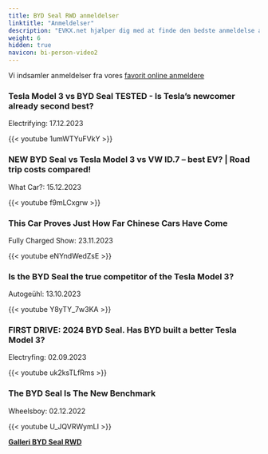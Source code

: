 ```yaml
---
title: BYD Seal RWD anmeldelser
linktitle: "Anmeldelser"
description: "EVKX.net hjælper dig med at finde den bedste anmeldelse af denne model."
weight: 6
hidden: true
navicon: bi-person-video2
---
```

Vi indsamler anmeldelser fra vores [favorit online anmeldere](../../../../../guides/evreviewers/)

<div class="container text-center shadow p-2 pe-4 mb-5 bg-body-tertiary rounded border">
<h3>Tesla Model 3 vs BYD Seal TESTED - Is Tesla’s newcomer already second best?</h3>
<p>Electrifying: 17.12.2023</p>

{{< youtube 1umWTYuFVkY >}}

</div>
<div class="container text-center shadow p-2 pe-4 mb-5 bg-body-tertiary rounded border">
<h3>NEW BYD Seal vs Tesla Model 3 vs VW ID.7 – best EV? | Road trip costs compared! </h3>
<p>What Car?: 15.12.2023</p>

{{< youtube f9mLCxgrw >}}

</div>
<div class="container text-center shadow p-2 pe-4 mb-5 bg-body-tertiary rounded border">
<h3>This Car Proves Just How Far Chinese Cars Have Come</h3>
<p>Fully Charged Show: 23.11.2023</p>

{{< youtube eNYndWedZsE >}}

</div>
<div class="container text-center shadow p-2 pe-4 mb-5 bg-body-tertiary rounded border">
<h3>Is the BYD Seal the true competitor of the Tesla Model 3?</h3>
<p>Autogeühl: 13.10.2023</p>

{{< youtube Y8yTY_7w3KA >}}

</div>
<div class="container text-center shadow p-2 pe-4 mb-5 bg-body-tertiary rounded border">
<h3>FIRST DRIVE: 2024 BYD Seal. Has BYD built a better Tesla Model 3?</h3>
<p>Electryfing: 02.09.2023</p>

{{< youtube uk2ksTLfRms >}}

</div>
<div class="container text-center shadow p-2 pe-4 mb-5 bg-body-tertiary rounded border">
<h3>The BYD Seal Is The New Benchmark</h3>
<p>Wheelsboy: 02.12.2022</p>

{{< youtube U_JQVRWymLI >}}

</div>
<div class="mt-3 mb-3">
<a href="../gallery/" class="text-decoration-none text-black">
<strong><i class="bi-arrow-left"></i>Galleri  </strong>
</a>
<a href="../" class="text-decoration-none text-black float-end">
<strong>BYD Seal RWD <i class="bi-arrow-right"></i></strong>
</a>
</div>
